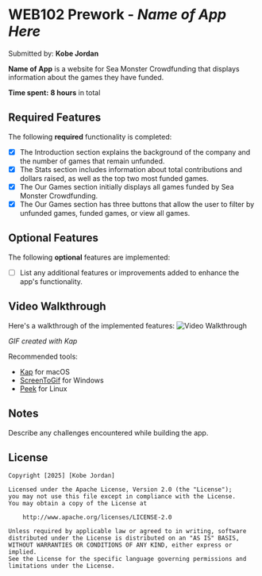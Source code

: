 # WEB102 Prework - *Name of App Here*

Submitted by: **Kobe Jordan**

**Name of App** is a website for Sea Monster Crowdfunding that displays information about the games they have funded.

**Time spent:** **8 hours** in total

## Required Features

The following **required** functionality is completed:

* [X] The Introduction section explains the background of the company and the number of games that remain unfunded.
* [X] The Stats section includes information about total contributions and dollars raised, as well as the top two most funded games.
* [X] The Our Games section initially displays all games funded by Sea Monster Crowdfunding.
* [X] The Our Games section has three buttons that allow the user to filter by unfunded games, funded games, or view all games.

## Optional Features

The following **optional** features are implemented:

* [ ] List any additional features or improvements added to enhance the app's functionality.

## Video Walkthrough

Here's a walkthrough of the implemented features:
<img src='Kapture 2025-01-26 at 23.20.00.gif' title='Video Walkthrough' width='' alt='Video Walkthrough' />


*GIF created with Kap*  
<!-- Replace this with the name of the GIF tool you used -->
Recommended tools:
- [Kap](https://getkap.co/) for macOS
- [ScreenToGif](https://www.screentogif.com/) for Windows
- [Peek](https://github.com/phw/peek) for Linux

## Notes

Describe any challenges encountered while building the app.

## License

    Copyright [2025] [Kobe Jordan]

    Licensed under the Apache License, Version 2.0 (the "License");
    you may not use this file except in compliance with the License.
    You may obtain a copy of the License at

        http://www.apache.org/licenses/LICENSE-2.0

    Unless required by applicable law or agreed to in writing, software
    distributed under the License is distributed on an "AS IS" BASIS,
    WITHOUT WARRANTIES OR CONDITIONS OF ANY KIND, either express or implied.
    See the License for the specific language governing permissions and
    limitations under the License.
